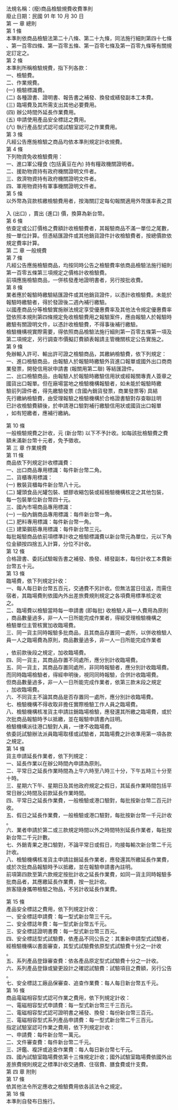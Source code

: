 法規名稱：(廢)商品檢驗規費收費準則  
廢止日期：民國 91 年 10 月 30 日  
第 一 章 總則  
第 1 條  
本準則依商品檢驗法第二十八條、第二十九條，同法施行細則第四十七條  
、第一百零四條、第一百零五條、第一百零七條及第一百零九條等有關規  
定訂定之。  
第 2 條  
本準則所稱檢驗規費，指下列各款：  
一、檢驗費。  
二、作業規費。  
(一) 檢驗標識費。  
(二) 各種證書、證明書、報告書之補發、換發或繕發副本工本費。  
(三) 臨場費及其所需支出其他必要費用。  
(四) 辦公時間外延長作業費用。  
(五) 申請使用產品安全標誌之費用。  
(六) 執行產品型式認可或試驗室認可之作業費用。  
第 3 條  
凡經公告應施檢驗之商品均依本準則規定計收規費。  
第 4 條  
下列物資免收檢驗費用：  
一、進口軍公糧食 (包括黃豆在內) 持有糧政機關證明者。  
二、援助物資持有政府機關證明文件者。  
三、救濟物資持有政府機關證明文件者。  
四、軍用物資持有軍事機關證明文件者。  
第 5 條  
以外幣為貨款核繳檢驗費用者，按海關訂定每旬報關適用外幣匯率表之買  


入 (出口) ，賣出 (進口) 價，換算為新台幣。  
第 6 條  
依查定或公訂價格之費額計收檢驗費者，其報驗商品不滿一單位之尾數，  
按一單位計算。但憑結匯證件或其他銷貨證件計收檢驗費者，按總價款依  
規定費率計算。  
第 二 章 一般規費  
第 7 條  
凡經公告應施檢驗商品，均按同時公告之檢驗費率依商品檢驗法施行細則  
第一百零五條第三項規定之價格計收檢驗費。  
前項應施檢驗商品，一併核發產地證明書者，另行按批收費。  
第 8 條  
業者應於報驗時繳驗結匯證件或其他銷貨證件，以憑計收檢驗費。未能於  
報驗時繳驗者，得於發證後二週內補行繳驗。  
以國產商品分等檢驗實施辦法規定享受優惠費率及其他法令規定優惠費率  
暨依照本規則第四條規定免收檢驗費用之報驗案件，應由報驗人於報驗時  
繳驗有關證明文件，以憑計收檢驗費，不得事後補行繳驗。  
檢驗機構視實際需要，得依照商品檢驗法施行細則第一百零五條第一項及  
第二項規定，另行調查市價擬訂費額表報請主管機關核定公告實施之。  
第 9 條  
免辦輸入許可、輸出許可證之檢驗商品，其繳納檢驗費，依下列規定：  
一、進口檢驗商品，由報驗人於報驗時繳驗外貨進口報單或國外出口商商  
業發票，開發信用狀申請書 (報關用第二聯) 等結匯證件。  
二、出口檢驗商品，由報驗人於報驗時繳驗信用狀或經報關專責人簽章之  
國貨出口報單。但在廠場當地之檢驗機構報驗者，如未能於報驗時繳  
驗前列證件者，得先繳驗發票 (含國內銷貨發票，商業發票等) 具結  
先行繳納檢驗費，由受理報驗之檢驗機構於合格證書驗對存查聯註明  
已計收檢驗費額後，於申請港口驗對補行繳驗信用狀或國貨出口報單  
，如有短繳者，應補行繳納。  


第 10 條  
一般檢驗規費之計收，元 (新台幣) 以下不予計收。如每該批檢驗費之費  
額未滿新台幣十元者，免予徵收。  
第 三 章 作業規費  
第 11 條  
商品依下列規定計收標識費：  
一、出口商品專用標識：每件新台幣二角。  
二、貨櫃專用標識：  
(一) 散裝貨櫃每件新台幣八十元。  
(二) 罐頭食品光罐包裝、塑膠收縮包裝或經檢驗機構核定之其他包裝，  
每一包裝單位新台幣四十元。  
三、國內市場商品專用標識：  
(一) 一般內銷商品專用標識：每件新台幣一角。  
(二) 肥料專用標識：每件新台幣一角。  
(三) 建築鋼筋專用標識：每件新台幣三元。  
每批報驗商品依前項標準計收之檢驗標識費以新台幣元為單位，元以下角  
位金額按四捨五入計算，分位不計收。  
第 12 條  
合格證書、委託試驗報告書之補發、換發、繕發副本，每份計收工本費新  
台幣五十元。  
第 13 條  
臨場費，依下列規定計收：  
一、每人每日新台幣五百元，交通費不另計收。但無法當日往返，而需住  
宿者，其臨場費則依國內外出差旅費規則規定之各項費用標準核定收  
之。  
二、臨場費以檢驗當時每一申請書 (即每批) 收檢驗人員一人費用為原則  
，商品數量過多，非一人一日所能完成作業者，得經受理檢驗機構之  
檢驗單位主管核實加收臨場費。  
三、同一貨主同時報驗多批商品，且其商品存置同一處所，以併收檢驗人  
員一人之臨場費為原則，商品數量過多，非一人一日所能完成作業者  


，依前款後段之規定，加收臨場費。  
四、同一貨主，其商品存置不同處所，應分別計收臨場費。  
五、同一貨主，其商品存置同處所，非同時報驗者，應分別計收臨場費。  
而同時臨場檢驗者，得經申明後，視同同時報驗，合併計收臨場費。  
但商品數量過多，非一人一日所能完成作業者，依第三款末段之規定  
，加收臨場費。  
六、不同貨主不論其商品是否存置同一處所，應分別計收臨場費。  
七、檢驗機構不得收取非擔任實際檢驗工作人員之臨場費。  
八、檢驗機構核准貨主申請註銷臨場檢驗，應發還其所繳之臨場費，或於  
次批商品報驗時予以抵繳，並在報驗申請書內註明。  
檢驗機構派往港口驗對人員，一律不收臨場費。  
依委託試驗辦法派員臨場取樣或試驗者，其臨場費之計收準用第一項各款  
之規定。  
第 14 條  
貨主申請延長作業者，依下列規定：  
一、延長作業以在辦公時間內申請為原則。  
二、平常日之延長作業時間為上午六時至八時三十分，下午五時三十分至  
十時。  
三、星期六下午、星期日及其他政府規定之假日，其延長作業時間包括平  
常日辦公時間及前款延長作業時間。  
四、平常日之延長作業費，一般檢驗或港口驗對，每批按新台幣二百元計  
收。  
五、假日之延長作業費，一般檢驗或港口驗對，每批按新台幣一千元計收  
。  
六、業者申請於第二或三款規定時間以外之時間特別延長作業者，每批按  
新台幣二千元計數。  
七、外銷青果之港口驗對，不論平常日或假日，均接每輸次新台幣二千元  
計收。  
八、檢驗機構核准貨主申請註銷延長作業者，應發還其所繳延長作業費，  
或於次批商品報驗時予以抵繳，並在報驗申請書內註明。  
前項第四款至第六款規定按批計收之延長作業費，如同一貨主同時報驗多  
批商品者，其應繳延長作業費，按一批計收。  
旅客隨身攜帶檢驗之物品，不另計收延長作業費。  


第 15 條  
產品安全標誌之費用，依下列規定計收：  
一、安全標誌申請費：每一型式新台幣三千元。  
二、安全標誌年費：每一型式新台幣五千元。  
三、安全標誌證明書費：每一型式新台幣三百元。  
四、安全標誌型式試驗費，依產品不同公告之：其重新申請型式試驗者，  
經檢驗機構以書面審查，其型式試驗費依原型式試驗費十分之一計收  
。  
五、系列產品登錄審查費：依各產品原定型式試驗費十分之一計收。  
六、系列產品登錄或變更設計之確認試驗費：試驗項目之費額，另行公告  
。  
七、安全標誌工廠品保審查、追查作業費：每人每日新台幣五千元。  
第 16 條  
商品電磁相容型式認可作業之費用，依下列規定計收：  
一、電磁相容型式申請費：每一型式新台幣三千三百元。  
二、電磁相容型式認可證明書之補發、換發：每份新台幣三百元。  
三、電磁相容型式系列產品申請費：每一型式新台幣二千三百元。  
指定試驗室認可作業之費用，依下列規定計收：  
一、申請費：每件新台幣一萬元。  
二、文件審查費：每件新台幣二千元。  
三、評鑑、複評或追查作業費：每人每日新台幣七千元。  
四、國內試驗室臨場費依第十三條規定計收；國外試驗室臨場費依國外出  
差旅費規則規定之標準計收交通費、住宿費、膳食費或什支費。  
第 四 章 附則  
第 17 條  
依其他法令所定應收之檢驗費用依各該法令之規定。  
第 18 條  
本準則自發布日施行。  



